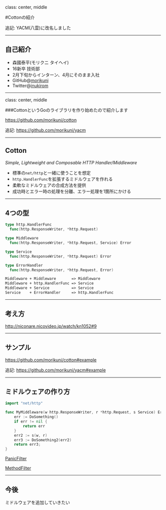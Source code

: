 class: center, middle

#Cottonの紹介

追記: YACM(八雲)に改名しました

---

## 自己紹介

- 森國泰平(モリクニ タイヘイ)
- 16新卒 技術部
- 2月下旬からインターン、4月にそのまま入社
- GitHub@[morikuni](https://github.com/morikuni)
- Twitter@[inukirom](https://twitter.com/inukirom)

---

class: center, middle

###CottonというGoのライブラリを作り始めたので紹介します

https://github.com/morikuni/cotton

追記: https://github.com/morikuni/yacm

---

## Cotton

_Simple, Lightweight and Composable HTTP Handler/Middleware_

- 標準の`net/http`と一緒に使うことを想定
- `http.HandlerFunc`を拡張するミドルウェアを作れる
- 柔軟なミドルウェアの合成方法を提供
- 成功時とエラー時の処理を分離、エラー処理を1箇所にかける

---

## 4つの型

```go
type http.HandlerFunc
  func(http.ResponseWriter, *http.Request)

type Middleware
  func(http.ResponseWriter, *http.Request, Service) Error

type Service
  func(http.ResponseWriter, *http.Request) Error

type ErrorHandler
  func(http.ResponseWriter, *http.Request, Error)
```

```txt
Middleware + Middleware       => Middleware
Middleware + http.HandlerFunc => Service
Middleware + Service          => Service
Service    + ErrorHandler     => http.HandlerFunc
```

---

## 考え方

http://niconare.nicovideo.jp/watch/kn1052#9

---

## サンプル

https://github.com/morikuni/cotton#example

追記: https://github.com/morikuni/yacm#example

---

## ミドルウェアの作り方

```go
import "net/http"

func MyMiddleware(w http.ResponseWriter, r *http.Request, s Service) Error {
	err := DoSomething()
	if err != nil {
		return err
	}
	err2 := s(w, r)
	err3 := DoSomething2(err2)
	return err3;
}
```

[PanicFilter](https://github.com/morikuni/yacm/blob/master/panic.go)

[MethodFilter](https://github.com/morikuni/yacm/blob/master/method.go)

---

## 今後

ミドルウェアを追加していきたい



